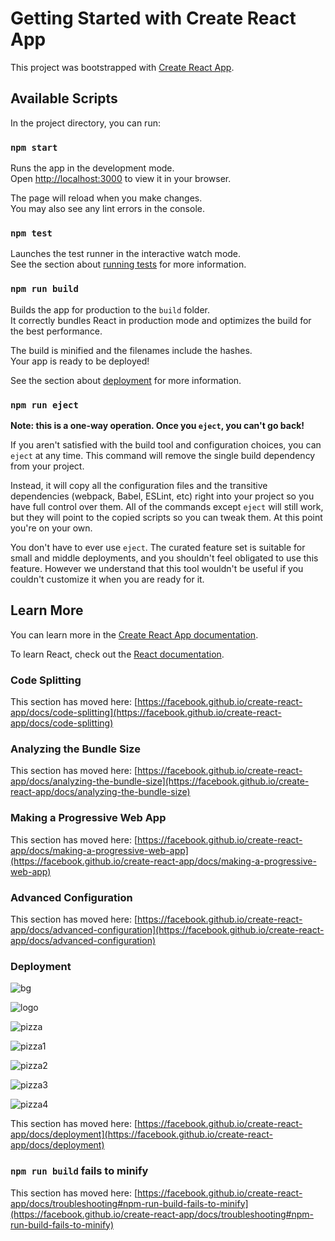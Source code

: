 # Getting Started with Create React App

This project was bootstrapped with [Create React App](https://github.com/facebook/create-react-app).

## Available Scripts

In the project directory, you can run:

### `npm start`

Runs the app in the development mode.\
Open [http://localhost:3000](http://localhost:3000) to view it in your browser.

The page will reload when you make changes.\
You may also see any lint errors in the console.

### `npm test`

Launches the test runner in the interactive watch mode.\
See the section about [running tests](https://facebook.github.io/create-react-app/docs/running-tests) for more information.

### `npm run build`

Builds the app for production to the `build` folder.\
It correctly bundles React in production mode and optimizes the build for the best performance.

The build is minified and the filenames include the hashes.\
Your app is ready to be deployed!

See the section about [deployment](https://facebook.github.io/create-react-app/docs/deployment) for more information.

### `npm run eject`

**Note: this is a one-way operation. Once you `eject`, you can't go back!**

If you aren't satisfied with the build tool and configuration choices, you can `eject` at any time. This command will remove the single build dependency from your project.

Instead, it will copy all the configuration files and the transitive dependencies (webpack, Babel, ESLint, etc) right into your project so you have full control over them. All of the commands except `eject` will still work, but they will point to the copied scripts so you can tweak them. At this point you're on your own.

You don't have to ever use `eject`. The curated feature set is suitable for small and middle deployments, and you shouldn't feel obligated to use this feature. However we understand that this tool wouldn't be useful if you couldn't customize it when you are ready for it.

## Learn More

You can learn more in the [Create React App documentation](https://facebook.github.io/create-react-app/docs/getting-started).

To learn React, check out the [React documentation](https://reactjs.org/).

### Code Splitting

This section has moved here: [https://facebook.github.io/create-react-app/docs/code-splitting](https://facebook.github.io/create-react-app/docs/code-splitting)

### Analyzing the Bundle Size

This section has moved here: [https://facebook.github.io/create-react-app/docs/analyzing-the-bundle-size](https://facebook.github.io/create-react-app/docs/analyzing-the-bundle-size)

### Making a Progressive Web App

This section has moved here: [https://facebook.github.io/create-react-app/docs/making-a-progressive-web-app](https://facebook.github.io/create-react-app/docs/making-a-progressive-web-app)

### Advanced Configuration

This section has moved here: [https://facebook.github.io/create-react-app/docs/advanced-configuration](https://facebook.github.io/create-react-app/docs/advanced-configuration)

### Deployment

![bg](https://github.com/Rabbia785/Build-a-Responsive-Portfoilo-website/assets/159041023/35e38249-9b29-4714-a6b0-e0f16a68781b)

![logo](https://github.com/Rabbia785/Build-a-Responsive-Portfoilo-website/assets/159041023/4c2e0bb8-72b0-4595-b21e-241ac07ca55b)

![pizza](https://github.com/Rabbia785/Build-a-Responsive-Portfoilo-website/assets/159041023/a2b69245-889e-433b-bad8-36e2d6f267c0)

![pizza1](https://github.com/Rabbia785/Build-a-Responsive-Portfoilo-website/assets/159041023/71cc1d0b-4cd4-45a5-b774-424472cbf3c0)

![pizza2](https://github.com/Rabbia785/Build-a-Responsive-Portfoilo-website/assets/159041023/33844e8f-be2e-49d9-b451-119399f60c4e)


![pizza3](https://github.com/Rabbia785/Build-a-Responsive-Portfoilo-website/assets/159041023/068d183b-b3ad-43a6-b37b-76a6c9610a7b)


![pizza4](https://github.com/Rabbia785/Build-a-Responsive-Portfoilo-website/assets/159041023/2984643b-1c91-4837-aa6e-041102942162)


This section has moved here: [https://facebook.github.io/create-react-app/docs/deployment](https://facebook.github.io/create-react-app/docs/deployment)

### `npm run build` fails to minify

This section has moved here: [https://facebook.github.io/create-react-app/docs/troubleshooting#npm-run-build-fails-to-minify](https://facebook.github.io/create-react-app/docs/troubleshooting#npm-run-build-fails-to-minify)
